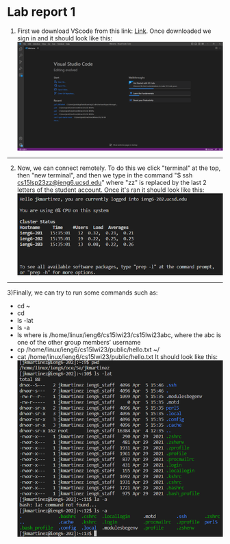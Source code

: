 # Lab report 1
1) First we download VScode from this link: [Link](https://code.visualstudio.com/). Once downloaded we sign in and it should look like this: 
![Image](vscode.png)	
---
2) Now, we can connect remotely. To do this we click "terminal" at the top, then "new terminal", and then we type in the command "$ ssh cs15lsp23zz@ieng6.ucsd.edu" where "zz" is replaced by the last 2 letters of the student account.
Once it's ran it should look like this: 
![Image](connect.png)	
---
3)Finally, we can try to run some commands such as:
* cd ~
* cd
* ls -lat
* ls -a
* ls <directory> where <directory> is /home/linux/ieng6/cs15lwi23/cs15lwi23abc, where the abc is one of the other group members’ username
* cp /home/linux/ieng6/cs15lwi23/public/hello.txt ~/
* cat /home/linux/ieng6/cs15lwi23/public/hello.txt
It should look like this: ![Image](terminal.png)
  
